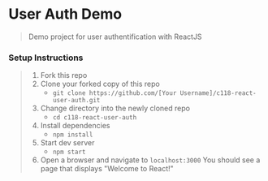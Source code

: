 # User Auth Demo

> Demo project for user authentification with ReactJS

### Setup Instructions

> 1. Fork this repo
> 1. Clone your forked copy of this repo
>    - `git clone https://github.com/[Your Username]/c118-react-user-auth.git`
> 1. Change directory into the newly cloned repo
>    - `cd c118-react-user-auth`
> 1. Install dependencies 
>    - `npm install`
> 1. Start dev server
>    - `npm start`
> 1. Open a browser and navigate to `localhost:3000` You should see a page that displays "Welcome to React!"



